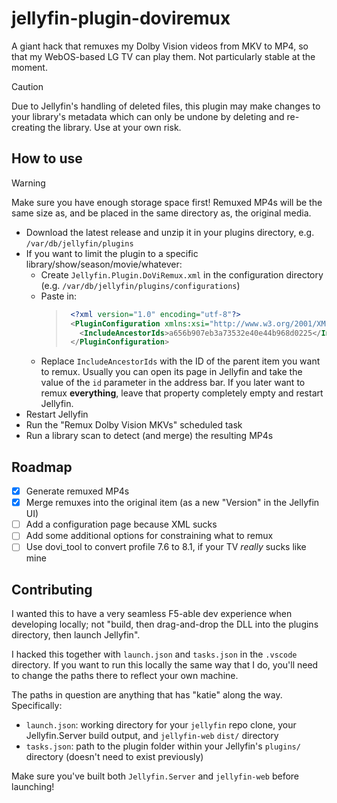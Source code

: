 # jellyfin-plugin-doviremux
A giant hack that remuxes my Dolby Vision videos from MKV to MP4, so that my WebOS-based LG TV can play them. Not particularly stable at the moment.

> [!CAUTION]
> Due to Jellyfin's handling of deleted files, this plugin may make changes to your library's metadata which can only be undone by deleting and re-creating the library. Use at your own risk.

## How to use
> [!WARNING]
>  Make sure you have enough storage space first! Remuxed MP4s will be the same size as, and be placed in the same directory as, the original media.

- Download the latest release and unzip it in your plugins directory, e.g. `/var/db/jellyfin/plugins`
- If you want to limit the plugin to a specific library/show/season/movie/whatever:
  - Create `Jellyfin.Plugin.DoViRemux.xml` in the configuration directory (e.g. `/var/db/jellyfin/plugins/configurations`)
  - Paste in:
    > ```xml
    >  <?xml version="1.0" encoding="utf-8"?>
    >  <PluginConfiguration xmlns:xsi="http://www.w3.org/2001/XMLSchema-instance" xmlns:xsd="http://www.w3.org/2001/XMLSchema">
    >    <IncludeAncestorIds>a656b907eb3a73532e40e44b968d0225</IncludeAncestorIds>
    >  </PluginConfiguration>
    >  ```
  - Replace `IncludeAncestorIds` with the ID of the parent item you want to remux. Usually you can open its page in Jellyfin and take the value of the `id` parameter in the address bar. If you later want to remux **everything**, leave that property completely empty and restart Jellyfin.
- Restart Jellyfin
- Run the "Remux Dolby Vision MKVs" scheduled task
- Run a library scan to detect (and merge) the resulting MP4s

## Roadmap
- [x] Generate remuxed MP4s
- [x] Merge remuxes into the original item (as a new "Version" in the Jellyfin UI)
- [ ] Add a configuration page because XML sucks
- [ ] Add some additional options for constraining what to remux
- [ ] Use dovi_tool to convert profile 7.6 to 8.1, if your TV *really* sucks like mine

## Contributing
I wanted this to have a very seamless F5-able dev experience when developing locally; not "build, then drag-and-drop the DLL into the plugins directory, then launch Jellyfin".

I hacked this together with `launch.json` and `tasks.json` in the `.vscode` directory. If you want to run this locally the same way that I do, you'll need to change the paths there to reflect your own machine.

The paths in question are anything that has "katie" along the way. Specifically:
- `launch.json`: working directory for your `jellyfin` repo clone, your Jellyfin.Server build output, and `jellyfin-web` `dist/` directory
- `tasks.json`: path to the plugin folder within your Jellyfin's `plugins/` directory (doesn't need to exist previously)

Make sure you've built both `Jellyfin.Server` and `jellyfin-web` before launching!

